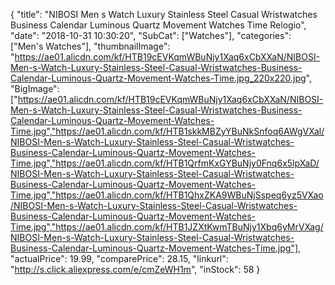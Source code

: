 {
	"title": "NIBOSI Men s Watch Luxury Stainless Steel Casual Wristwatches Business Calendar Luminous Quartz Movement Watches Time Relogio",
	"date": "2018-10-31 10:30:20",
	"SubCat": ["Watches"],
	"categories": ["Men's Watches"],
	"thumbnailImage": "https://ae01.alicdn.com/kf/HTB19cEVKqmWBuNjy1Xaq6xCbXXaN/NIBOSI-Men-s-Watch-Luxury-Stainless-Steel-Casual-Wristwatches-Business-Calendar-Luminous-Quartz-Movement-Watches-Time.jpg_220x220.jpg",
	"BigImage": ["https://ae01.alicdn.com/kf/HTB19cEVKqmWBuNjy1Xaq6xCbXXaN/NIBOSI-Men-s-Watch-Luxury-Stainless-Steel-Casual-Wristwatches-Business-Calendar-Luminous-Quartz-Movement-Watches-Time.jpg","https://ae01.alicdn.com/kf/HTB1skkMBZyYBuNkSnfoq6AWgVXal/NIBOSI-Men-s-Watch-Luxury-Stainless-Steel-Casual-Wristwatches-Business-Calendar-Luminous-Quartz-Movement-Watches-Time.jpg","https://ae01.alicdn.com/kf/HTB1QrfmKxGYBuNjy0Fnq6x5lpXaD/NIBOSI-Men-s-Watch-Luxury-Stainless-Steel-Casual-Wristwatches-Business-Calendar-Luminous-Quartz-Movement-Watches-Time.jpg","https://ae01.alicdn.com/kf/HTB1QhxZKA9WBuNjSspeq6yz5VXao/NIBOSI-Men-s-Watch-Luxury-Stainless-Steel-Casual-Wristwatches-Business-Calendar-Luminous-Quartz-Movement-Watches-Time.jpg","https://ae01.alicdn.com/kf/HTB1JZXtKwmTBuNjy1Xbq6yMrVXag/NIBOSI-Men-s-Watch-Luxury-Stainless-Steel-Casual-Wristwatches-Business-Calendar-Luminous-Quartz-Movement-Watches-Time.jpg"],
	"actualPrice": 19.99,
	"comparePrice": 28.15,
	"linkurl": "http://s.click.aliexpress.com/e/cmZeWH1m",
	"inStock": 58
}
